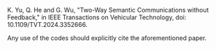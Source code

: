 K. Yu, Q. He and G. Wu, "Two-Way Semantic Communications without Feedback," in IEEE Transactions on Vehicular Technology, doi: 10.1109/TVT.2024.3352666.

Any use of the codes should explicitly cite the aforementioned paper.
